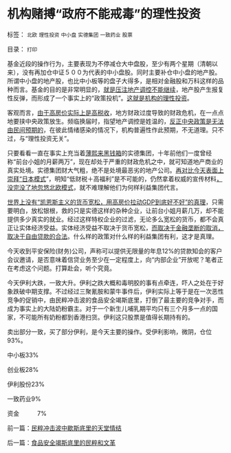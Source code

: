 # 机构赌搏“政府不能戒毒”的理性投资

标签： `北欧` `理性投资` `中小盘` `实德集团` `一致药业` `股票` 

目录： `打印`

基金近段的操作行为，主要表现为不停减仓大中盘股，至少有两个星期（清朝以来），没有再加仓中证５００为代表的中小盘股。同时主要补仓中小盘的地产股。所谓中小盘的地产股，也比中小板等的盘子大得多，是相对金融股和万科这样的品种而言。基金的目的是非常明显的，[就是压注地产调控不能继续](../../../2011/8/30/“等值税收总额限制”和国有企业和调控政策.md)，地产股产生报复性反弹，而形成了一个事实上的“政策投机”。[这就是机构的理性投资](../../../2008/4/9/机构投资蓝筹泡沫股，是讲政治.md)。

客观而言，[由于高房价实际上是高税收](../../../2008/7/4/三个坏蛋政策博羿老百姓承受高房价危机全部代价.md)，地方财政过度导致的财政危机，在一点点地要挟中央政策放生。频临换届时，指望地产调控是姓温的，[反正中央政策是无法由民间预期的](../../../2012/4/17/追踪中国模式的爸爸们.md)，在彼此情绪感染的情况下，机构普遍性作此预期，不无道理。只不过，与“理性投资无关”。

只要看看一直在事实上充当着[薄熙来黑钱箱](../../../2012/4/6/妖魔化毛主席的，不见得是好东西.md)的实德集团，十年前他们一度曾经称“前台小姐的月薪两万”，现在却处于严重的财政危机之中，就可知道地产商业的真实处境。实德集团财大气粗，绝不是处境最恶劣的地产公司。[再对比今天表面上崇拜“日本模式](../../../2012/4/16/德国模式与日本模式不可调和；及最理想的经济模式.md)”，明知“低财税＋高福利”是不可能的，仍然拿着权威的宣传材料[，没完没了地忽悠北欧模式](../../../2011/6/28/北欧模式不是经济学命题.md)，就不难理解他们为何样利益集团代言。

[世界上没有“凯恩斯主义的货币宽松，用高房价拉动GDP到底好不好”的真理](../../../2011/6/25/凯恩斯主义是糟糕的玄学.md)，只需要明白，放松银根，救的只是实德这样的杂种企业，让前台小姐月薪几万，却不能提供多少真实的就业。经过这样特权企业的过滤，无论多么宽松的货币，都不会真正让实体经济受益。实体经济受益不取决于货币宽松，[而取决于金融垄断的取消，取决于自由贷款的合法](../../../2011/10/9/&quot;零和投机&quot;的贡献，高利贷是最核心的价格信号.md)。什么样的政策对什么样的利益集团有利，这才是真理。

今天收到平安保险(财务)公司，声称可以提供无限量的年息12%的贷款知会的客户会议邀请，是否意味着信贷业务至少在一定程度上，向“内部企业”开放呢？笔者正在考虑这个问题。打算赴会，听个究竟。

今天伊利大跌，一致大升。伊利之跌大概和毒明胶的事有点牵连，吓人之处在于好象跌破中期支撑。不过经过三聚氰胺和蒙牛事件后，伊利实际上等于是在一次恶性竞争的促销中，由民粹冲击波的食品安全竭斯底里，打倒了最主要的竞争对手，而成为事实上的大陆奶粉霸主。对于一个新生儿哺乳期平均只有三个月多一点的国家，不可能所有奶粉都到香港扫货。伊利这只股票是值得长期持有的。

卖出部分一致，买了部分伊利，是今天主要的操作。受伊利影响，微阴，仓位93%。

中小板33%

创业板28%

伊利股份23%

一致药业9%

资金　　　7%

前一篇：[民粹冲击波中歇斯底里的天堂情结](../../../2012/4/19/民粹冲击波中歇斯底里的天堂情结.md)

后一篇：[食品安全竭斯底里的民粹和文革](../../../2012/4/20/食品安全竭斯底里的民粹和文革.md)